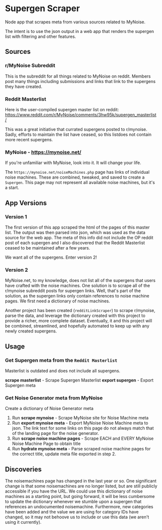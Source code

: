 # Supergen Scraper
Node app that scrapes meta from various sources related to MyNoise.

The intent is to use the json output in a web app that renders the supergen list with filtering and other features.

## Sources
### r/MyNoise Subreddit
This is the subreddit for all things related to MyNoise on reddit. Members post many things including submissions and links that link to the supergens they have created.

### Reddit Masterlist
Here is the user-compiled supergen master list on reddit:
https://www.reddit.com/r/MyNoise/comments/3hw95k/supergen_masterlist/

This was a great initiative that currated supergens posted to r/mynoise. Sadly, efforts to maintain the list have ceased, so this listdoes not contain more recent supergens.

### MyNoise - https://mynoise.net/
If you're unfamiliar with MyNoise, look into it. It will change your life.

The `https://mynoise.net/noiseMachines.php` page has links of individual noise machines. These are combined, tweaked, and saved to create a `Supergen`. This page may not represent all available noise machines, but it's a start.

## App Versions
### Version 1
The first version of this app scraped the html of the pages of this master list. The output was then parsed into json, which was used as the data source for the web app.
The meta of this info did not include the OP reddit post of each supergen and I also discovered that the Reddit Masterlist ceased to be maintained after a few years.

We want all of the supergens. Enter version 2!

### Version 2
MyNoise.net, to my knowledge, does not list all of the supergens that users have crafted with the noise machines. One solution is to scrape all of the r/mynoise subreddit posts for supergen links.
Well, that's part of the solution, as the supergen links only contain references to noise machine pages. We first need a dictionary of noise machines.  

Another project has been created (`redditLinkScraper`) to scrape r/mynoise, parse the data, and leverage the dictionary created with this project to provide a richer, more complete dataset. Eventually, it and this project will be combined, streamlined, and hopefully automated to keep up with any newly created supergens.

## Usage

### Get Supergen meta from the `Reddit Masterlist`
Masterlist is outdated and does not include all supergens.

**scrape masterlist** - Scrape Supergen Masterlist
**export supergen** - Export Supergen meta

### Get Noise Generator meta from MyNoise
Create a dictionary of Noise Generator meta

1. Run **scrape mynoise** - Scrape MyNoise site for Noise Machine meta
2. Run **export mynoise meta** - Export MyNoise Noise Machine meta to json. The link text for some links on this page do not always match that of the landing page for the noise generator. 
3. Run **scrape noise machine pages** - Scrape EACH and EVERY MyNoise Noise Machine Page to obtain title
4. Run **hydrate mynoise meta** - Parse scraped noise machine pages for the correct title, update meta file exported in step 2.


## Discoveries
The noisemachines page has changed in the last year or so. One significant change is that some noisemachines are no longer listed, but are still publicly accessible if you have the URL.
We could use this dictionary of noise machines as a starting point, but going forward, it will be less cumbersome to update the dictionary whenever we stumble upon a supergen that references an undocumented noisemachine.
Furthermore, new categories have been added and the value we are using for category IDs have changed, so it may not behoove us to include or use this data (we aren't using it currently).


